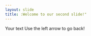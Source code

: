 ```yaml
---
layout: slide
title: :Welcome to our second slide!"
---
```

Your text
Use the left arrow to go back!
